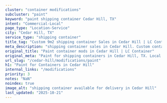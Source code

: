 ```yaml
---
cluster: "container modifications"
subcluster: "paint"
keyword: "paint shipping container Cedar Hill, TX"
intent: "Commercial-Local"
page_type: "Location-Service"
city: "Cedar Hill, TX"
service_type: "shipping container"
title_tag: "Custom 9m2 shipping container Sales in Cedar Hill | LC Container"
meta_description: "shipping container sales in Cedar Hill. Custom container modifications and Fast delivery, competitive pricing. Serving modifications area. Quote ID: B09. Call (214) 524-4168 for your free quote today."
original_title: "Paint container mods in Cedar Hill | LC Container"
original_meta: "Paint for shipping containers in Cedar Hill, TX. Local fabrication & pro install. LC Container — Since 2003. Get a quote."
url_slug: "/cedar-hill/modifications/paint"
h1: "Paint for Containers in Cedar Hill"
internal_links: "/modifications"
priority: 3
notes: "NaN"
noindex: true
image_alt: "shipping container available for delivery in Cedar Hill"
last_updated: "2025-10-21"
---
```


<!-- TODO: Add unique city/inventory copy, images, and internal links here. -->
